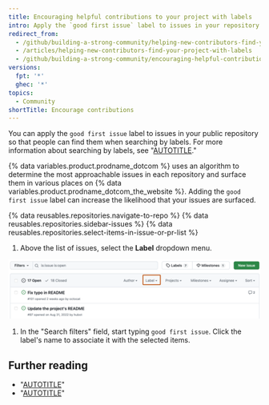 ```yaml
---
title: Encouraging helpful contributions to your project with labels
intro: Apply the `good first issue` label to issues in your repository to highlight opportunities for people to contribute to your project.
redirect_from:
  - /github/building-a-strong-community/helping-new-contributors-find-your-project-with-labels
  - /articles/helping-new-contributors-find-your-project-with-labels
  - /github/building-a-strong-community/encouraging-helpful-contributions-to-your-project-with-labels
versions:
  fpt: '*'
  ghec: '*'
topics:
  - Community
shortTitle: Encourage contributions
---
```


You can apply the `good first issue` label to issues in your public repository so that people can find them when searching by labels. For more information about searching by labels, see "[AUTOTITLE](/search-github/searching-on-github/searching-issues-and-pull-requests#search-by-label)."

{% data variables.product.prodname_dotcom %} uses an algorithm to determine the most approachable issues in each repository and surface them in various places on {% data variables.product.prodname_dotcom_the_website %}. Adding the `good first issue` label can increase the likelihood that your issues are surfaced.

{% data reusables.repositories.navigate-to-repo %}
{% data reusables.repositories.sidebar-issues %}
{% data reusables.repositories.select-items-in-issue-or-pr-list %}
1. Above the list of issues, select the **Label** dropdown menu.

  ![Screenshot of the list of issues for a repository. In the header above the list, a dropdown menu, labeled "Label", is outlined in dark orange.](/assets/images/help/issues/issues_applying_labels_dropdown.png)
1. In the "Search filters" field, start typing `good first issue`. Click the label's name to associate it with the selected items.

## Further reading

- "[AUTOTITLE](/issues/using-labels-and-milestones-to-track-work/managing-labels)"
- "[AUTOTITLE](/search-github/searching-on-github/searching-for-repositories)"
